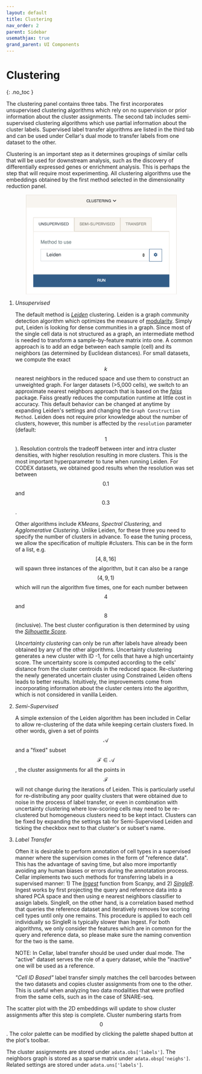 ```yaml
---
layout: default
title: Clustering
nav_order: 2
parent: Sidebar
usemathjax: true
grand_parent: UI Components
---
```


<style type="text/css">
  .center {
    display: block;
    margin-left: auto;
    margin-right: auto;
}
</style>

<link rel="stylesheet" href="https://cdn.jsdelivr.net/npm/katex@0.10.2/dist/katex.min.css" integrity="sha384-yFRtMMDnQtDRO8rLpMIKrtPCD5jdktao2TV19YiZYWMDkUR5GQZR/NOVTdquEx1j" crossorigin="anonymous">
<script defer src="https://cdn.jsdelivr.net/npm/katex@0.10.2/dist/katex.min.js" integrity="sha384-9Nhn55MVVN0/4OFx7EE5kpFBPsEMZxKTCnA+4fqDmg12eCTqGi6+BB2LjY8brQxJ" crossorigin="anonymous"></script>
<script defer src="https://cdn.jsdelivr.net/npm/katex@0.10.2/dist/contrib/auto-render.min.js" integrity="sha384-kWPLUVMOks5AQFrykwIup5lo0m3iMkkHrD0uJ4H5cjeGihAutqP0yW0J6dpFiVkI" crossorigin="anonymous" onload="renderMathInElement(document.body);"></script>


# Clustering
{: .no_toc }

The clustering panel contains three tabs. The first incorporates unsupervised
clustering algorithms which rely on no supervision or prior information
about the cluster assignments. The second tab includes semi-supervised
clustering algorithms which use partial information about the cluster labels.
Supervised label transfer algorithms are listed in the third tab and can be
used under Cellar's dual mode to transfer labels from one dataset to the other.

Clustering is an important step as it determines groupings of similar cells
that will be used for downstream analysis, such as the discovery of
differentially expressed genes or enrichment analysis. This is perhaps
the step that will require most experimenting. All clustering algorithms
use the embeddings obtained by the first method selected in the dimensionality
reduction panel.

<div class="code-example" markdown="1">
<img src="../../../images/clustering.png" width="400" class="center"/>

1. *Unsupervised*

   The default method is
   [*Leiden*](https://www.nature.com/articles/s41598-019-41695-z) clustering.
   Leiden is a graph community detection algorithm which optimizes
   the measure of
   [modularity](https://en.wikipedia.org/wiki/Modularity_(networks)). Simply
   put, Leiden is looking for dense communities in a graph. Since
   most of the single cell data is not structured as a graph, an intermediate
   method is needed to transform a sample-by-feature matrix into one.
   A common approach is to add an edge between each sample (cell) and its
   neighbors (as determined by Euclidean distances). For small datasets,
   we compute the exact $$k$$ nearest neighbors in the reduced space and
   use them to construct an unweighted graph. For larger datasets (>5,000
   cells), we switch to an approximate nearest neighbors approach that is
   based on the [*faiss*](https://github.com/facebookresearch/faiss) package.
   Faiss greatly reduces the computation runtime at little cost in accuracy.
   This default behavior can be changed at anytime by expanding
   Leiden's settings and changing the `Graph Construction Method`.
   Leiden does not require prior knowledge about
   the number of clusters, however, this number is affected by the
   `resolution` parameter (default: $$1$$). Resolution controls the tradeoff
   between inter and intra cluster densities, with higher resolution
   resulting in more clusters. This is the most important hyperparameter
   to tune when running Leiden. For CODEX datasets, we obtained good results
   when the resolution was set between $$0.1$$ and $$0.3$$.

   Other algorithms include *KMeans*, *Spectral Clustering*, and *Agglomerative
   Clustering*. Unlike Leiden, for these three you need to specify the
   number of clusters in advance. To ease the tuning process, we allow the
   specification of multiple #clusters. This can be in the form of a list,
   e.g. $$[4, 8, 16]$$ will spawn three instances of the algorithm, but it
   can also be a range $$(4, 9, 1)$$ which will run the algorithm five times,
   one for each number between $$4$$ and $$8$$ (inclusive). The best
   cluster configuration is then determined by using the
   [*Silhouette Score*](https://en.wikipedia.org/wiki/Silhouette_(clustering)).

    *Uncertainty clustering* can only be run after labels have already been
    obtained by any of the other algorithms. Uncertainty clustering generates a
    new cluster with ID -1, for cells that have a high uncertainty
    score. The uncertainty score is computed according to the cells'
    distance from the cluster centroids in the reduced space.
    Re-clustering the newly generated uncertain cluster using
    Constrained Leiden oftens leads to better results. Intuitively,
    the improvements come from incorporating information about the
    cluster centers into the algorithm, which is not considered in vanilla
    Leiden.

2. *Semi-Supervised*

    A simple extension of the Leiden algorithm has been included in Cellar
    to allow re-clustering of the data while keeping certain clusters fixed.
    In other words, given a set of points $$\mathcal{A}$$ and a "fixed" subset
    $$\mathcal{F}\in\mathcal{A}$$, the cluster assignments for all the points
    in $$\mathcal{F}$$ will not change during the iterations of Leiden. This
    is particularly useful for re-distributing any poor quality clusters
    that were obtained due to noise in the process of label transfer, or even
    in combination with uncertainty clustering where low-scoring cells
    may need to be re-clustered but homogeneous clusters need to be kept
    intact. Clusters can be fixed by expanding the settings tab for
    Semi-Supervised Leiden and ticking the checkbox next to that cluster's
    or subset's name.

  3. *Label Transfer*

     Often it is desirable to perform annotation of cell types in a supervised
     manner where the supervision comes in the form of "reference data".
     This has the advantage of saving time, but also more importantly
     avoiding any human biases or errors during the annotatation process.
     Cellar implements two such methods for transferring labels in
     a supervised manner: 1) The
     [*Ingest*](https://scanpy.readthedocs.io/en/stable/generated/scanpy.tl.ingest.html)
     function from Scanpy, and 2)
     [*SingleR*](https://scanpy.readthedocs.io/en/stable/generated/scanpy.tl.ingest.html).
     Ingest works by first projecting the query and reference data into a shared
     PCA space and then using e nearest neighbors classifier to assign labels.
     SingleR, on the other hand, is a correlation based method that queries
     the reference dataset and iteratively removes low scoring cell types
     until only one remains. This procedure is applied to each cell individually
     so SingleR is typically slower than Ingest. For both algorithms, we only
     consider the features which are in common for the query and reference
     data, so please make sure the naming convention for the two is the same.

     NOTE: In Cellar, label transfer should be used under dual mode. The "active"
     dataset serves the role of a query dataset, while the "inactive" one
     will be used as a reference.

     *"Cell ID Based"* label transfer simply matches the cell barcodes between
     the two datasets and copies cluster assignments from one to the other.
     This is useful when analyzing two data modalities that were profiled
     from the same cells, such as in the case of SNARE-seq.
  </div>

The scatter plot with the 2D embeddings will update to show cluster
assignments after this step is complete. Cluster numbering starts from $$0$$.
The color palette can be modified by clicking the palette shaped button
at the plot's toolbar.

The cluster assignments are stored under `adata.obs['labels']`. The
neighbors graph is stored as a sparse matrix under `adata.obsp['neighs']`.
Related settings are stored under `adata.uns['labels']`.

